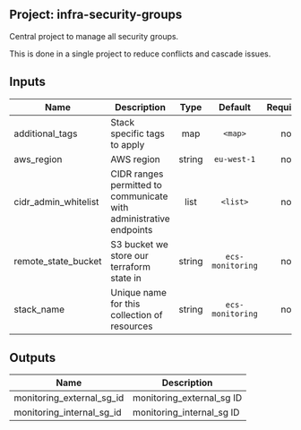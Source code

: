 ## Project: infra-security-groups

Central project to manage all security groups.

This is done in a single project to reduce conflicts
and cascade issues.




## Inputs

| Name | Description | Type | Default | Required |
|------|-------------|:----:|:-----:|:-----:|
| additional_tags | Stack specific tags to apply | map | `<map>` | no |
| aws_region | AWS region | string | `eu-west-1` | no |
| cidr_admin_whitelist | CIDR ranges permitted to communicate with administrative endpoints | list | `<list>` | no |
| remote_state_bucket | S3 bucket we store our terraform state in | string | `ecs-monitoring` | no |
| stack_name | Unique name for this collection of resources | string | `ecs-monitoring` | no |

## Outputs

| Name | Description |
|------|-------------|
| monitoring_external_sg_id | monitoring_external_sg ID |
| monitoring_internal_sg_id | monitoring_internal_sg ID |

